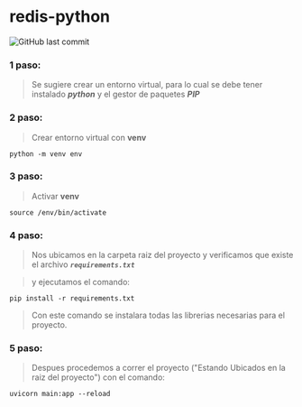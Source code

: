 # redis-python
![GitHub last commit](https://img.shields.io/github/last-commit/JohamSMC/redis-python)

### 1 paso:
> Se sugiere crear un entorno virtual, para lo cual se debe tener instalado ***python*** y el gestor de paquetes ***PIP***

### 2 paso:
> Crear entorno virtual con  **venv**

```
python -m venv env
```

### 3 paso:
> Activar  **venv**

```
source /env/bin/activate
```

### 4 paso:
> Nos ubicamos en la carpeta raiz del proyecto y verificamos que existe el archivo
***``requirements.txt``***

> y ejecutamos el comando:

```
pip install -r requirements.txt
```

> Con este comando se instalara todas las librerias necesarias para el proyecto.

### 5 paso:
> Despues procedemos a correr el proyecto ("Estando Ubicados en la raiz del proyecto") con el comando:

```
uvicorn main:app --reload 
```
